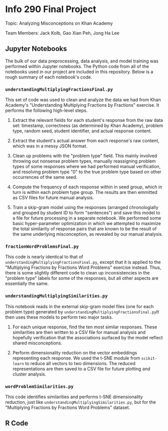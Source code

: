 # Info 290 Final Project

Topic: Analyzing Misconceptions on Khan Academy

Team Members: Jack Kolb, Gao Xian Peh, Jong Ha Lee

## Jupyter Notebooks

The bulk of our data preprocessing, data analysis, and model training was performed within Jupyter notebooks. The Python code from all of the notebooks used in our project are included in this repository. Below is a rough summary of each notebook's code.

### `understandingMultiplyingFractionsFinal.py`
This set of code was used to clean and analyze the data we had from Khan Academy's "Understanding Multiplying Fractions by Fractions" exercise. It performs the following high-level steps.

1. Extract the relevant fields for each student's response from the raw data set: timestamp, correctness (as determined by Khan Academy), problem type, random seed, student identifier, and actual response content.

2. Extract the student's actual answer from each response's raw content, which was in a messy JSON format.

3. Clean up problems with the "problem type" field. This mainly involved throwing out nonsense problem types, manually reassigning problem types of some responses where we had performed manual verification, and resolving problem type "0" to the true problem type based on other occurrences of the same seed.

4. Compute the frequency of each response within in seed group, which in turn is within each problem type group. The results are then emmitted as CSV files for future manual analysis.

5. Train a skip-gram model using the responses (arranged chronologially and grouped by student ID to form "sentences") and save this model to a file for future processing in a separate notebook. We performed some basic hyper-parameter optimization in which we attempted to maximize the total similarity of response pairs that are known to be the result of the same underlying misconception, as revealed by our manual analysis.

### `fractionWordProblemsFinal.py`
This code is nearly identical to that of `understandingMultiplyingFractionsFinal.py`, except that it is applied to the "Multiplying Fractions by Fractions Word Problems" exercise instead. Thus, there is some slightly different code to clean up inconsistencies in the "problem type" labels for some of the responses, but all other aspects are essentially the same.

### `understandingMultiplyingSimilarities.py`
This notebook reads in the external skip-gram model files (one for each problem type) generated by `understandingMultiplyingFractionsFinal.py`It then uses these models to perform two major tasks.

1. For each unique response, find the ten most similar responses. These similarities are then written to a CSV file for manual analysis and hopefully verification that the associations surfaced by the model reflect shared misconceptions.

2. Perform dimensionality reduction on the vector embeddings representing each response. We used the t-SNE module from `scikit-learn` to reduce all vectors to two dimensions. The reduced representations are then saved to a CSV file for future plotting and cluster analysis.

### `wordProblemSimilarities.py`
This code identifies similarities and performs t-SNE dimensionality reduction, just like `understandingMultiplyingSimilarities.py`, but for the "Multiplying Fractions by Fractions Word Problems" dataset.

## R Code
